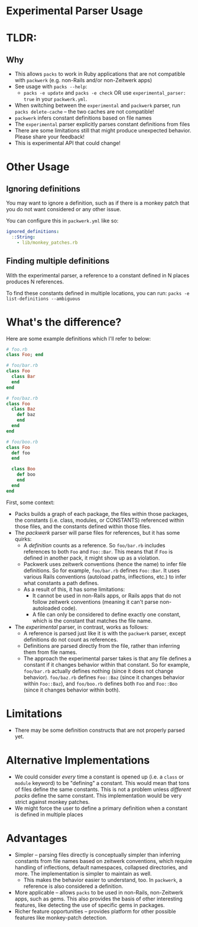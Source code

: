 # Experimental Parser Usage

# TLDR:
## Why
- This allows `packs` to work in Ruby applications that are not compatible with `packwerk` (e.g. non-Rails and/or non-Zeitwerk apps)
- See usage with `packs --help`:
  - `packs -e update` and `packs -e check` OR use `experimental_parser: true` in your `packwerk.yml`.
- When switching between the `experimental` and `packwerk` parser, run `packs delete-cache` – the two caches are not compatible!
- `packwerk` infers constant definitions based on file names
- The `experimental` parser explicitly parses constant definitions from files
- There are some limitations still that might produce unexpected behavior. Please share your feedback!
- This is experimental API that could change!

# Other Usage
## Ignoring definitions
You may want to ignore a definition, such as if there is a monkey patch that you do not want considered or any other issue.

You can configure this in `packwerk.yml` like so:
```yml
ignored_definitions:
  ::String:
    - lib/monkey_patches.rb
```

## Finding multiple definitions
With the experimental parser, a reference to a constant defined in N places produces N references.

To find these constants defined in multiple locations, you can run:
`packs -e list-definitions --ambiguous`

# What's the difference?
Here are some example definitions which I'll refer to below:
```ruby
# foo.rb
class Foo; end
```

```ruby
# foo/bar.rb
class Foo
  class Bar
  end
end
```

```ruby
# foo/baz.rb
class Foo
  class Baz
    def baz
    end
  end
end
```

```ruby
# foo/boo.rb
class Foo
  def foo
  end

  class Boo
    def boo
    end
  end
end
```

First, some context:
- Packs builds a graph of each package, the files within those packages, the constants (i.e. class, modules, or CONSTANTS) referenced within those files, and the constants defined within those files.
- The *packwerk* parser will parse files for references, but it has some quirks:
  - A *definition* counts as a reference. So `foo/bar.rb` includes references to both `Foo` and `Foo::Bar`. This means that if `Foo` is defined in another pack, it might show up as a violation.
  - Packwerk uses zeitwerk conventions (hence the name) to infer file definitions. So for example, `foo/bar.rb` defines `Foo::Bar`. It uses various Rails conventions (autoload paths, inflections, etc.) to infer what constants a path defines.
  - As a result of this, it has some limitations:
    - It cannot be used in non-Rails apps, or Rails apps that do not follow zeitwerk conventions (meaning it can't parse non-autoloaded code).
    - A file can only be considered to define exactly one constant, which is the constant that matches the file name.
- The *experimental* parser, in contrast, works as follows:
  - A reference is parsed just like it is with the `packwerk` parser, except definitions do not count as references.
  - Definitions are parsed directly from the file, rather than inferring them from file names.
  - The approach the experimental parser takes is that any file defines a constant if it changes behavior within that constant. So for example, `foo/bar.rb` actually defines nothing (since it does not change behavior). `foo/baz.rb` defines `Foo::Baz` (since it changes behavior within `Foo::Baz`), and `foo/boo.rb` defines both `Foo` and `Foo::Boo` (since it changes behavior within both).

# Limitations
- There may be some definition constructs that are not properly parsed yet.

# Alternative Implementations
- We could consider *every* time a constant is opened up (i.e. a `class` or `module` keyword) to be "defining" a constant. This would mean that tons of files define the same constants. This is not a problem unless *different packs* define the same constant. This implementation would be very strict against monkey patches.
- We might force the user to define a primary definition when a constant is defined in multiple places

# Advantages
- Simpler – parsing files directly is conceptually simpler than inferring constants from file names based on zeitwerk conventions, which require handling of inflections, default namespaces, collapsed directories, and more. The implementation is simpler to maintain as well.
  - This makes the behavior easier to understand, too. In `packwerk`, a reference is also considered a definition.
- More applicable – allows `packs` to be used in non-Rails, non-Zeitwerk apps, such as gems. This also provides the basis of other interesting features, like detecting the use of specific gems in packages.
- Richer feature opportunities – provides platform for other possible features like monkey-patch detection.
